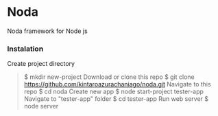 # Noda
Noda framework for Node js

### Instalation
Create project directory
> $ mkdir new-project
Download or clone this repo
> $ git clone https://github.com/kintaroazurachaniago/noda.git
Navigate to this repo
> $ cd noda
Create new app
> $ node start-project tester-app
Navigate to "tester-app" folder
> $ cd tester-app
Run web server
> $ node server
